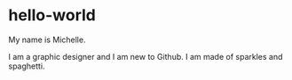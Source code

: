 # hello-world

My name is Michelle.

I am a graphic designer and I am new to Github. 
I am made of sparkles and spaghetti.
